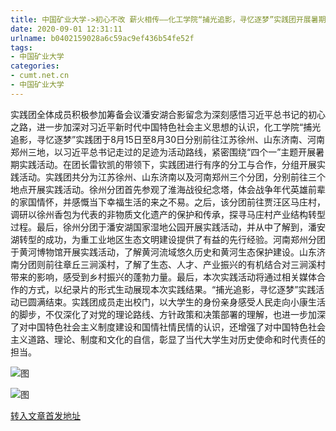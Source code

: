 ```yaml
---
title: 中国矿业大学->初心不改 薪火相传——化工学院“捕光追影，寻忆逐梦”实践团开展暑期社会实践活动 | cumt.net.cn
date: 2020-09-01 12:31:11
urlname: b0402159028a6c59ac9ef436b54fe52f
tags: 
- 中国矿业大学
categories:
- cumt.net.cn
- 中国矿业大学
---
```

实践团全体成员积极参加筹备会议潘安湖合影留念为深刻感悟习近平总书记的初心之路，进一步加深对习近平新时代中国特色社会主义思想的认识，化工学院“捕光追影，寻忆逐梦”实践团于8月15日至8月30日分别前往江苏徐州、山东济南、河南郑州三地，以习近平总书记走过的足迹为活动路线，紧密围绕“四个一”主题开展暑期实践活动。在团长雷钦凯的带领下，实践团进行有序的分工与合作，分组开展实践活动。实践团共分为江苏徐州、山东济南以及河南郑州三个分团，分别前往三个地点开展实践活动。徐州分团首先参观了淮海战役纪念塔，体会战争年代英雄前辈的家国情怀，并感慨当下幸福生活的来之不易。之后，该分团前往贾汪区马庄村，调研以徐州香包为代表的非物质文化遗产的保护和传承，探寻马庄村产业结构转型过程。最后，徐州分团于潘安湖国家湿地公园开展实践活动，并从中了解到，潘安湖转型的成功，为重工业地区生态文明建设提供了有益的先行经验。河南郑州分团于黄河博物馆开展实践活动，了解黄河流域悠久历史和黄河生态保护建设。山东济南分团则前往章丘三涧溪村，了解了生态、人才、产业振兴的有机结合对三涧溪村带来的影响，感受到乡村振兴的蓬勃力量。最后，本次实践活动将通过相关媒体合作的方式，以纪录片的形式生动展现本次实践结果。“捕光追影，寻忆逐梦”实践活动已圆满结束。实践团成员走出校门，以大学生的身份亲身感受人民走向小康生活的脚步，不仅深化了对党的理论路线、方针政策和决策部署的理解，也进一步加深了对中国特色社会主义制度建设和国情社情民情的认识，还增强了对中国特色社会主义道路、理论、制度和文化的自信，彰显了当代大学生对历史使命和时代责任的担当。

![图](http://xwzx.cumt.edu.cn/_upload/article/images/fb/4f/6f3bf014482b8ebedaeeeaa8f48f/9adfbdea-3743-4b24-bb43-491d1e51c511.jpg)

![图](http://xwzx.cumt.edu.cn/_upload/article/images/fb/4f/6f3bf014482b8ebedaeeeaa8f48f/758a7f63-9384-44a9-9c05-53758ef9de08.jpeg)

[转入文章首发地址](http://xwzx.cumt.edu.cn/c1/15/c523a573717/page.htm)